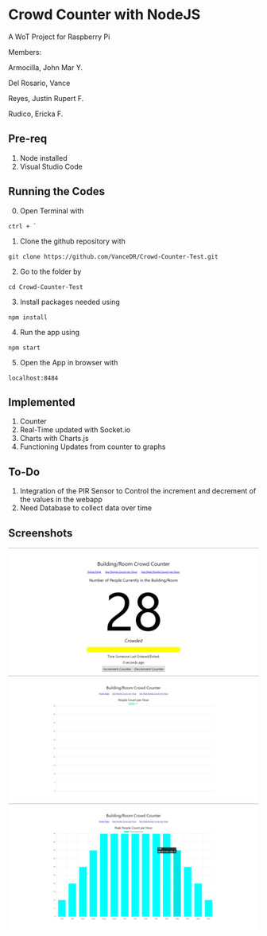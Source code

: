 # Crowd Counter with NodeJS

A WoT Project for Raspberry Pi

Members:

Armocilla, John Mar Y.

Del Rosario, Vance

Reyes, Justin Rupert F.

Rudico, Ericka F. 

## Pre-req
1. Node installed
2. Visual Studio Code

## Running the Codes
0. Open Terminal with 
```
ctrl + `
```
1. Clone the github repository with 
```
git clone https://github.com/VanceDR/Crowd-Counter-Test.git
```
2. Go to the folder by 
```
cd Crowd-Counter-Test
```
3. Install packages needed using 
```
npm install
```
4. Run the app using 
```
npm start
```
5. Open the App in browser with
```
localhost:8484
```


## Implemented
1. Counter
2. Real-Time updated with Socket.io
3. Charts with Charts.js
4. Functioning Updates from counter to graphs

## To-Do
1. Integration of the PIR Sensor to Control the increment and decrement of the values in the webapp
2. Need Database to collect data over time


## Screenshots
![Main Page](docs/main.png)
![People Count](docs/PeopleCount.png)
![Peak People Count](docs/PeakPeopleCount.png)